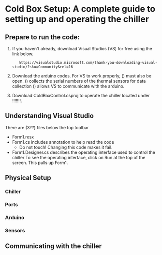# Cold Box Setup: A complete guide to setting up and operating the chiller
## Prepare to run the code:
1. If you haven't already, download Visual Studios (VS) for free using the link below.

          https://visualstudio.microsoft.com/thank-you-downloading-visual-studio/?sku=Community&rel=16
          
2. Download the arduino codes. For VS to work properly, () must also be open.
   () collects the serial numbers of the thermal sensors for data collection 
   () allows VS to communicate with the arduino. 
3. Download ColdBoxControl.csproj to operate the chiller located under !!!!!!!. 
## Understanding Visual Studio
There are (3??) files below the top toolbar
  - Form1.resx
  - Form1.cs includes annotation to help read the code
    - Do not touch! Changing this code makes it fail.
  - Form1.Designer.cs describes the operating interface used to control the chiller 
  To see the operating interface, click on Run at the top of the screen. This pulls up Form1. 
## Physical Setup
### Chiller
### Ports
### Arduino
### Sensors
## Communicating with the chiller
